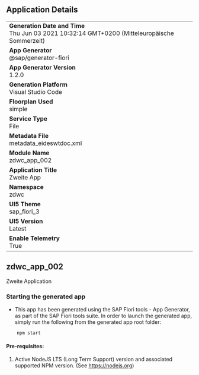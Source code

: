 ## Application Details
|               |
| ------------- |
|**Generation Date and Time**<br>Thu Jun 03 2021 10:32:14 GMT+0200 (Mitteleuropäische Sommerzeit)|
|**App Generator**<br>@sap/generator-fiori|
|**App Generator Version**<br>1.2.0|
|**Generation Platform**<br>Visual Studio Code|
|**Floorplan Used**<br>simple|
|**Service Type**<br>File|
|**Metadata File**<br>metadata_eideswtdoc.xml
|**Module Name**<br>zdwc_app_002|
|**Application Title**<br>Zweite App|
|**Namespace**<br>zdwc|
|**UI5 Theme**<br>sap_fiori_3|
|**UI5 Version**<br>Latest|
|**Enable Telemetry**<br>True|

## zdwc_app_002

Zweite Application

### Starting the generated app

-   This app has been generated using the SAP Fiori tools - App Generator, as part of the SAP Fiori tools suite.  In order to launch the generated app, simply run the following from the generated app root folder:

```
    npm start
```

#### Pre-requisites:

1. Active NodeJS LTS (Long Term Support) version and associated supported NPM version.  (See https://nodejs.org)


